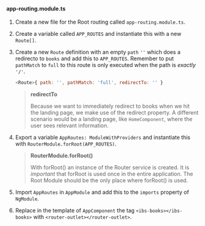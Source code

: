 #### app-routing.module.ts

1. Create a new file for the Root routing called `app-routing.module.ts`.

2. Create a variable called `APP_ROUTES` and instantiate this with a new `Route[]`.

3. Create a new `Route` definition with an empty `path` `''` which does a redirecto to `books` and add this to `APP_ROUTES`. 
    Remember to put `pathMatch` to `full` to this route is only executed when the path is *exactly* `'/'`.

    ```javascript
    <Route>{ path: '', pathMatch: 'full', redirectTo: '' }
    ```

    > **redirectTo**
    >
    > Because we want to immediately redirect to books when we hit the landing page, we make use of the redirect property.
    > A different scenario would be a landing page, like `HomeComponent`, where the user sees relevant information.

4. Export a variable `AppRoutes: ModuleWithProviders` and instantiate this with `RouterModule.forRoot(APP_ROUTES)`.
    > **RouterModule.forRoot()**
    >
    > With forRoot() an instance of the Router service is created. It is *important* that forRoot is used once in the entire application.
    > The Root Module should be the only place where forRoot() is used.

6. Import `AppRoutes` in `AppModule` and add this to the `imports` property of `NgModule`.

7. Replace in the template of `AppComponent` the tag `<ibs-books></ibs-books>` with `<router-outlet></router-outlet>`.
